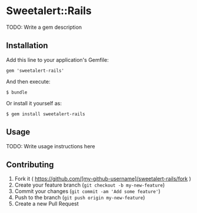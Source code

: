 # Sweetalert::Rails

TODO: Write a gem description

## Installation

Add this line to your application's Gemfile:

    gem 'sweetalert-rails'

And then execute:

    $ bundle

Or install it yourself as:

    $ gem install sweetalert-rails

## Usage

TODO: Write usage instructions here

## Contributing

1. Fork it ( https://github.com/[my-github-username]/sweetalert-rails/fork )
2. Create your feature branch (`git checkout -b my-new-feature`)
3. Commit your changes (`git commit -am 'Add some feature'`)
4. Push to the branch (`git push origin my-new-feature`)
5. Create a new Pull Request
